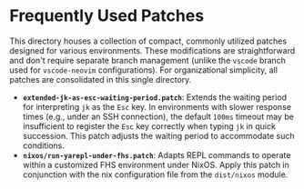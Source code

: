 # Frequently Used Patches

This directory houses a collection of compact, commonly utilized patches
designed for various environments. These modifications are straightforward and
don't require separate branch management (unlike the `vscode` branch used for
`vscode-neovim` configurations). For organizational simplicity, all patches are
consolidated in this single directory.

- **`extended-jk-as-esc-waiting-period.patch`**: Extends the waiting period for
  interpreting `jk` as the `Esc` key. In environments with slower response times
  (e.g., under an SSH connection), the default `100ms` timeout may be
  insufficient to register the `Esc` key correctly when typing `jk` in quick
  succession. This patch adjusts the waiting period to accommodate such
  conditions.
- **`nixos/run-yarepl-under-fhs.patch`**: Adapts REPL commands to operate
  within a customized FHS environment under NixOS. Apply this patch in
  conjunction with the nix configuration file from the `dist/nixos` module.
